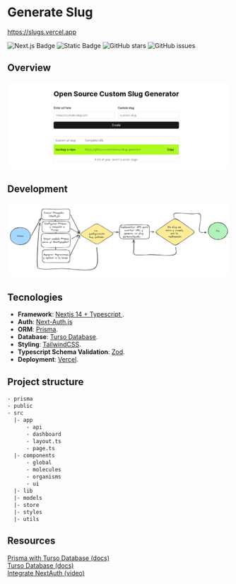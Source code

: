 # Generate Slug

https://slugs.vercel.app

![Next.js Badge](https://img.shields.io/badge/Next.js-000?logo=nextdotjs&logoColor=fff&style=flat)
![Static Badge](https://img.shields.io/badge/Turso_Database-darkgree)
![GitHub stars](https://img.shields.io/github/stars/imjesusc/slug-generator)
![GitHub issues](https://img.shields.io/github/issues/pheralb/slug)

## Overview

![Flowchart](/public/page.png)

## Development

![Flowchart](/public/flowchart.png)

## Tecnologies

- **Framework**: [Nextjs 14 + Typescript ](https://nextjs.org/).
- **Auth**: [Next-Auth.js](https://next-auth.js.org)
- **ORM**: [Prisma](https://prisma.io).
- **Database**: [Turso Database](https://planetscale.com/).
- **Styling**: [TailwindCSS](https://tailwindcss.com).
- **Typescript Schema Validation**: [Zod](https://github.com/colinhacks/zod).
- **Deployment**: [Vercel](https://vercel.com).

## Project structure

```
- prisma
- public
- src
  |- app
      - api
      - dashboard
      - layout.ts
      - page.ts
  |- components
      - global
      - molecules
      - organisms
      - ui
  |- lib
  |- models
  |- store
  |- styles
  |- utils
```

## Resources

[Prisma with Turso Database (docs)](https://www.prisma.io/docs/orm/overview/databases/turso)  
[Turso Database (docs)](https://turso.tech/)  
[Integrate NextAuth (video)](https://www.youtube.com/watch?v=YCEnpcCYlyo)
